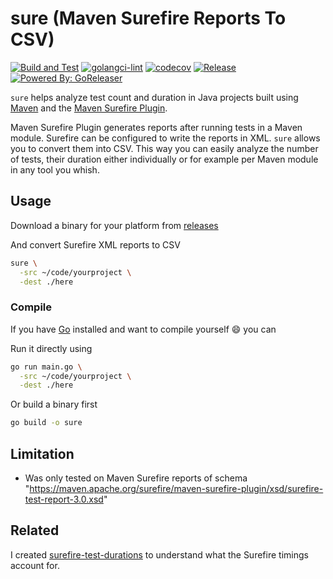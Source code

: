 # sure (Maven Surefire Reports To CSV)

[![Build and Test](https://github.com/teleivo/maven-surefire-reports-to-csv/actions/workflows/build_test.yml/badge.svg)](https://github.com/teleivo/maven-surefire-reports-to-csv/actions/workflows/build_test.yml)
[![golangci-lint](https://github.com/teleivo/maven-surefire-reports-to-csv/actions/workflows/golangci-lint.yml/badge.svg)](https://github.com/teleivo/maven-surefire-reports-to-csv/actions/workflows/golangci-lint.yml)
[![codecov](https://codecov.io/gh/teleivo/maven-surefire-reports-to-csv/branch/main/graph/badge.svg?token=1VFP7UVS4Z)](https://codecov.io/gh/teleivo/maven-surefire-reports-to-csv)
[![Release](https://img.shields.io/github/release/teleivo/maven-surefire-reports-to-csv.svg)](https://github.com/teleivo/maven-surefire-reports-to-csv/releases/latest)
[![Powered By: GoReleaser](https://img.shields.io/badge/powered%20by-goreleaser-green.svg)](https://github.com/goreleaser)

`sure` helps analyze test count and duration in Java projects built using
[Maven](https://maven.apache.org/) and the
[Maven Surefire Plugin](https://maven.apache.org/surefire/maven-surefire-plugin/).

Maven Surefire Plugin generates reports after running tests in a Maven module.
Surefire can be configured to write the reports in XML. `sure` allows you
to convert them into CSV. This way you can easily analyze the number of tests,
their duration either individually or for example per Maven module in any tool
you whish.

## Usage

Download a binary for your platform from
[releases](https://github.com/teleivo/maven-surefire-reports-to-csv/releases)

And convert Surefire XML reports to CSV

```sh
sure \
  -src ~/code/yourproject \
  -dest ./here
```

### Compile

If you have [Go](https://golang.org/) installed and want to compile yourself
:smile: you can

Run it directly using

```sh
go run main.go \
  -src ~/code/yourproject \
  -dest ./here
```

Or build a binary first

```sh
go build -o sure
```

## Limitation

* Was only tested on Maven Surefire reports of schema
  "https://maven.apache.org/surefire/maven-surefire-plugin/xsd/surefire-test-report-3.0.xsd"

## Related

I created [surefire-test-durations](https://github.com/teleivo/surefire-test-durations) to understand what
the Surefire timings account for.
